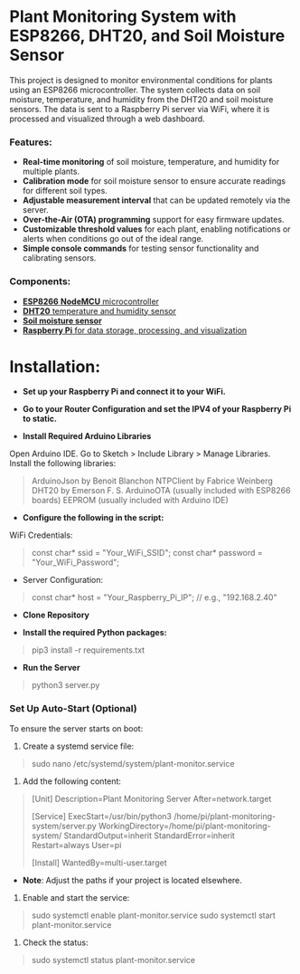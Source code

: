 # Plant Monitoring System with ESP8266, DHT20, and Soil Moisture Sensor

This project is designed to monitor environmental conditions for plants using an ESP8266 microcontroller. The system collects data on soil moisture, temperature, and humidity from the DHT20 and soil moisture sensors. The data is sent to a Raspberry Pi server via WiFi, where it is processed and visualized through a web dashboard.

### Features:
- **Real-time monitoring** of soil moisture, temperature, and humidity for multiple plants.
- **Calibration mode** for soil moisture sensor to ensure accurate readings for different soil types.
- **Adjustable measurement interval** that can be updated remotely via the server.
- **Over-the-Air (OTA) programming** support for easy firmware updates.
- **Customizable threshold values** for each plant, enabling notifications or alerts when conditions go out of the ideal range.
- **Simple console commands** for testing sensor functionality and calibrating sensors.

### 
### Components:
- [**ESP8266** **NodeMCU** microcontroller](https://www.amazon.de/dp/B0D8WGY1W3?ref=ppx_yo2ov_dt_b_fed_asin_title)
- [**DHT20** temperature and humidity sensor](https://www.amazon.de/dp/B0CSMX7358?ref=ppx_yo2ov_dt_b_fed_asin_title)
- [**Soil moisture sensor**](https://www.amazon.de/dp/B07V4KXZ35?ref=ppx_yo2ov_dt_b_fed_asin_title)
- [**Raspberry Pi** for data storage, processing, and visualization](https://www.amazon.de/Raspberry-1373331-Modell-Mainboard-1GB/dp/B07BFH96M3/ref=sr_1_14?dib=eyJ2IjoiMSJ9.EIRWMNAsT_JPS2JI4yVop3_AT54DGyDI1Wi-wi24XSkDPSsGipaFuqM06y8w89Rcys8jbbnFI6rbNyr6lKyOwJzwXA6hpP1FnsAZzUvdBG9KXQs4ObogNfGTsvJyPSDsQR8K77lrEaG4hdo7YxM-bx833rmORuXMU7DgBOQrGnj0aW-02zgYQmDD3nWX8JmnuFg6u-AmkRpve3wHbFNtJh38U5tfmtYjRaLG6oaZ1qM.xm3yBCPrPmQcKIfja2PgjPkxufXIY0crjEM9UmInIaI&dib_tag=se&keywords=raspberry+pi&qid=1728238210&sr=8-14)




# **Installation:**

- **Set up your Raspberry Pi and connect it to your WiFi.**


- **Go to your Router Configuration and set the IPV4 of your Raspberry Pi to static.**


- **Install Required Arduino Libraries**

Open Arduino IDE.
Go to Sketch > Include Library > Manage Libraries.
Install the following libraries:
> ArduinoJson by Benoit Blanchon
> NTPClient by Fabrice Weinberg
> DHT20 by Emerson F. S.
> ArduinoOTA (usually included with ESP8266 boards)
> EEPROM (usually included with Arduino IDE)

- **Configure the following in the script:**

WiFi Credentials:
> const char* ssid = "Your_WiFi_SSID";
> const char* password = "Your_WiFi_Password";
- Server Configuration:

> const char* host = "Your_Raspberry_Pi_IP"; // e.g., "192.168.2.40"

- **Clone Repository**


- **Install the required Python packages:**

> pip3 install -r requirements.txt

- **Run the Server**

> python3 server.py

### Set Up Auto-Start (Optional)
To ensure the server starts on boot:
1. Create a systemd service file:

> sudo nano /etc/systemd/system/plant-monitor.service
1. Add the following content:

> [Unit]
> Description=Plant Monitoring Server
> After=network.target
> 
> [Service]
> ExecStart=/usr/bin/python3 /home/pi/plant-monitoring-system/server.py
> WorkingDirectory=/home/pi/plant-monitoring-system/
> StandardOutput=inherit
> StandardError=inherit
> Restart=always
> User=pi
> 
> [Install]
> WantedBy=multi-user.target
- **Note**: Adjust the paths if your project is located elsewhere.
1. Enable and start the service:

> sudo systemctl enable plant-monitor.service
> sudo systemctl start plant-monitor.service
1. Check the status:

> sudo systemctl status plant-monitor.service
